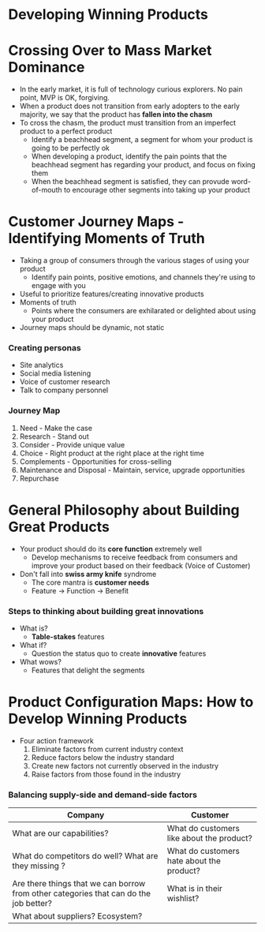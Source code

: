 # Developing Winning Products

# Crossing Over to Mass Market Dominance

- In the early market, it is full of technology curious explorers. No pain point, MVP is OK, forgiving.
- When a product does not transition from early adopters to the early majority, we say that the product has **fallen into the chasm**
- To cross the chasm, the product must transition from an imperfect product to a perfect product
  - Identify a beachhead segment, a segment for whom your product is going to be perfectly ok
  - When developing a product, identify the pain points that the beachhead segment has regarding your product, and focus on fixing them
  - When the beachhead segment is satisfied, they can provude word-of-mouth to encourage other segments into taking up your product

# Customer Journey Maps - Identifying Moments of Truth

- Taking a group of consumers through the various stages of using your product
  - Identify pain points, positive emotions, and channels they're using to engage with you
- Useful to prioritize features/creating innovative products
- Moments of truth
  - Points where the consumers are exhilarated or delighted about using your product
- Journey maps should be dynamic, not static

### Creating personas

- Site analytics
- Social media listening
- Voice of customer research
- Talk to company personnel

### Journey Map

1. Need - Make the case
2. Research - Stand out
3. Consider - Provide unique value
4. Choice - Right product at the right place at the right time
5. Complements - Opportunities for cross-selling
6. Maintenance and Disposal - Maintain, service, upgrade opportunities
7. Repurchase

# General Philosophy about Building Great Products

- Your product should do its **core function** extremely well
  - Develop mechanisms to receive feedback from consumers and improve your product based on their feedback (Voice of Customer)
- Don't fall into **swiss army knife** syndrome
  - The core mantra is **customer needs**
  - Feature -> Function -> Benefit

### Steps to thinking about building great innovations

- What is?
  - **Table-stakes** features
- What if?
  - Question the status quo to create **innovative** features
- What wows?
  - Features that delight the segments

# Product Configuration Maps: How to Develop Winning Products

- Four action framework
  1. Eliminate factors from current industry context
  2. Reduce factors below the industry standard
  3. Create new factors not currently observed in the industry
  4. Raise factors from those found in the industry

### Balancing supply-side and demand-side factors

| Company                                                                               | Customer                                  |
| ------------------------------------------------------------------------------------- | ----------------------------------------- |
| What are our capabilities?                                                            | What do customers like about the product? |
| What do competitors do well? What are they missing ?                                  | What do customers hate about the product? |
| Are there things that we can borrow from other categories that can do the job better? | What is in their wishlist?                |
| What about suppliers? Ecosystem?                                                      |
